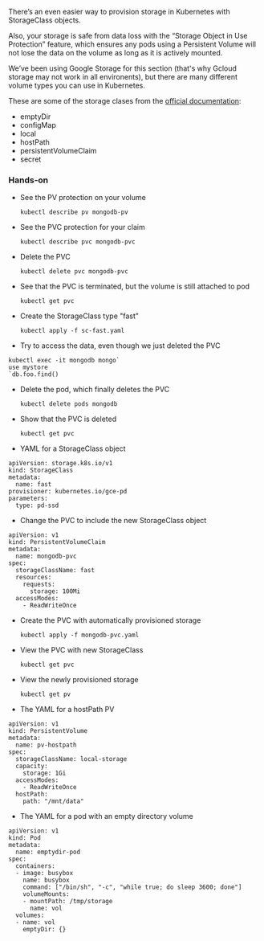 There’s an even easier way to provision storage in Kubernetes with StorageClass objects. 

Also, your storage is safe from data loss with the “Storage Object in Use Protection” feature, which ensures any pods using a Persistent Volume will not lose the data on the volume as long as it is actively mounted. 

We’ve been using Google Storage for this section (that's why Gcloud storage may not work in all environents), but there are many different volume types you can use in Kubernetes. 

These are some of the storage clases from the [official documentation](https://kubernetes.io/docs/concepts/storage/volumes/#types-of-volumes):

* emptyDir
* configMap
* local
* hostPath
* persistentVolumeClaim
* secret

### Hands-on

* See the PV protection on your volume

  `kubectl describe pv mongodb-pv`

* See the PVC protection for your claim

  `kubectl describe pvc mongodb-pvc`

* Delete the PVC

  `kubectl delete pvc mongodb-pvc`

* See that the PVC is terminated, but the volume is still attached to pod

  `kubectl get pvc`

* Create the StorageClass type "fast"

  `kubectl apply -f sc-fast.yaml`

* Try to access the data, even though we just deleted the PVC

```
kubectl exec -it mongodb mongo`
use mystore
`db.foo.find()
```

* Delete the pod, which finally deletes the PVC

  `kubectl delete pods mongodb`

* Show that the PVC is deleted

  `kubectl get pvc`

* YAML for a StorageClass object
  
```
apiVersion: storage.k8s.io/v1
kind: StorageClass
metadata:
  name: fast
provisioner: kubernetes.io/gce-pd
parameters:
  type: pd-ssd
```

* Change the PVC to include the new StorageClass object
  
```
apiVersion: v1
kind: PersistentVolumeClaim
metadata:
  name: mongodb-pvc 
spec:
  storageClassName: fast
  resources:
    requests:
      storage: 100Mi
  accessModes:
    - ReadWriteOnce
```

* Create the PVC with automatically provisioned storage

  `kubectl apply -f mongodb-pvc.yaml`

* View the PVC with new StorageClass

  `kubectl get pvc`

* View the newly provisioned storage

  `kubectl get pv`

* The YAML for a hostPath PV
  
```
apiVersion: v1
kind: PersistentVolume
metadata:
  name: pv-hostpath
spec:
  storageClassName: local-storage
  capacity:
    storage: 1Gi
  accessModes:
    - ReadWriteOnce
  hostPath:
    path: "/mnt/data"
```

* The YAML for a pod with an empty directory volume
  
```
apiVersion: v1
kind: Pod
metadata:
  name: emptydir-pod
spec:
  containers:
  - image: busybox
    name: busybox
    command: ["/bin/sh", "-c", "while true; do sleep 3600; done"]
    volumeMounts:
    - mountPath: /tmp/storage
      name: vol
  volumes:
  - name: vol
    emptyDir: {}
```